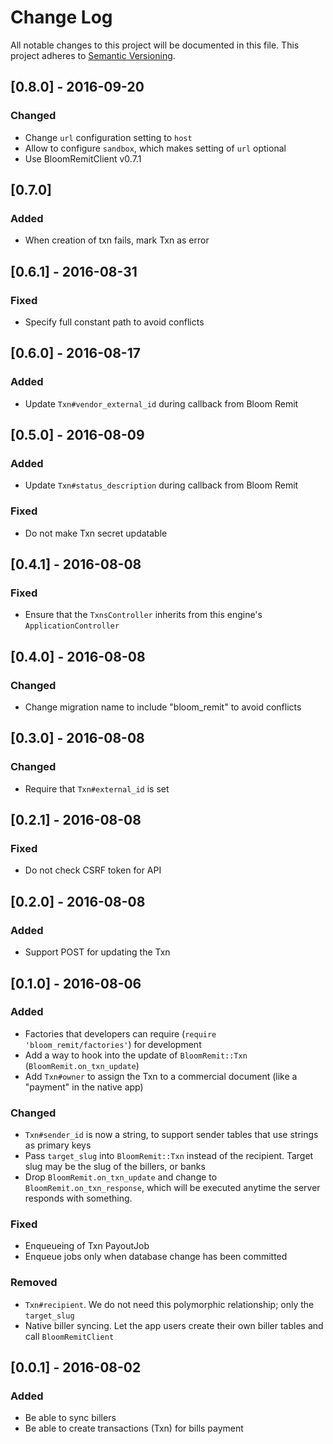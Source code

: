 # Change Log
All notable changes to this project will be documented in this file.
This project adheres to [Semantic Versioning](http://semver.org/).

## [0.8.0] - 2016-09-20
### Changed
- Change `url` configuration setting to `host`
- Allow to configure `sandbox`, which makes setting of `url` optional
- Use BloomRemitClient v0.7.1

## [0.7.0]
### Added
- When creation of txn fails, mark Txn as error

## [0.6.1] - 2016-08-31
### Fixed
- Specify full constant path to avoid conflicts

## [0.6.0] - 2016-08-17
### Added
- Update `Txn#vendor_external_id` during callback from Bloom Remit

## [0.5.0] - 2016-08-09
### Added
- Update `Txn#status_description` during callback from Bloom Remit

### Fixed
- Do not make Txn secret updatable

## [0.4.1] - 2016-08-08
### Fixed
- Ensure that the `TxnsController` inherits from this engine's `ApplicationController`

## [0.4.0] - 2016-08-08
### Changed
- Change migration name to include "bloom_remit" to avoid conflicts

## [0.3.0] - 2016-08-08
### Changed
- Require that `Txn#external_id` is set

## [0.2.1] - 2016-08-08
### Fixed
- Do not check CSRF token for API

## [0.2.0] - 2016-08-08
### Added
- Support POST for updating the Txn

## [0.1.0] - 2016-08-06
### Added
- Factories that developers can require (`require 'bloom_remit/factories'`) for development
- Add a way to hook into the update of `BloomRemit::Txn` (`BloomRemit.on_txn_update`)
- Add `Txn#owner` to assign the Txn to a commercial document (like a "payment" in the native app)

### Changed
- `Txn#sender_id` is now a string, to support sender tables that use strings as primary keys
- Pass `target_slug` into `BloomRemit::Txn` instead of the recipient. Target slug may be the slug of the billers, or banks
- Drop `BloomRemit.on_txn_update` and change to `BloomRemit.on_txn_response`, which will be executed anytime the server responds with something.

### Fixed
- Enqueueing of Txn PayoutJob
- Enqueue jobs only when database change has been committed

### Removed
- `Txn#recipient`. We do not need this polymorphic relationship; only the `target_slug`
- Native biller syncing. Let the app users create their own biller tables and call `BloomRemitClient`

## [0.0.1] - 2016-08-02
### Added
- Be able to sync billers
- Be able to create transactions (Txn) for bills payment
